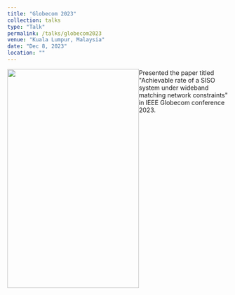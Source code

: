 ```yaml
---
title: "Globecom 2023"
collection: talks
type: "Talk"
permalink: /talks/globecom2023
venue: "Kuala Lumpur, Malaysia"
date: "Dec 8, 2023"
location: ""
---
```

<img src="https://nvdeshpa.github.io/files/Malaysia_globecom_twin_tower.jpg" width="300" height="500" style="float:left">
Presented the paper titled "Achievable rate of a SISO system under wideband matching network constraints" in IEEE Globecom conference 2023.
